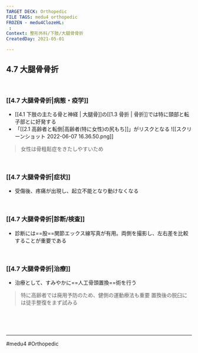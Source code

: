 ```yaml
---
TARGET DECK: Orthopedic
FILE TAGS: medu4 orthopedic
FROZEN - medu4ClozeHL:
 : 
Context: 整形外科/下肢/大腿骨骨折
CreatedDay: 2021-05-01

---
```


## 4.7 大腿骨骨折

<br>

### [[4.7 大腿骨骨折|病態・疫学]]
* [[4.1 下肢の主たる骨と神経 | 大腿骨]]の[[1.3 骨折 | 骨折]]では特に頸部と転子部とに好発する
* 「[[2.1 高齢者と転倒|高齢者(特に女性)の尻もち]]」がリスクとなる
![[スクリーンショット 2022-06-07 16.36.50.png]]
>女性は骨粗鬆症をきたしやすいため

<br>

### [[4.7 大腿骨骨折|症状]]
* 受傷後、疼痛が出現し、起立不能となり動けなくなる

<br>

### [[4.7 大腿骨骨折|診断/検査]]
* 診断には==股==関節エックス線写真が有用。両側を撮影し、左右差を比較することが重要である
<!--ID: 1619875558117-->


<br>

### [[4.7 大腿骨骨折|治療]]
* 治療として、すみやかに==人工骨頭置換==術を行う
<!--ID: 1619875558122-->


>特に高齢者では廃用予防のため、健側の運動療法も重要
>置換後の脱臼には徒手整復をまず試みる

<br><br><br>

---
#medu4 #Orthopedic
